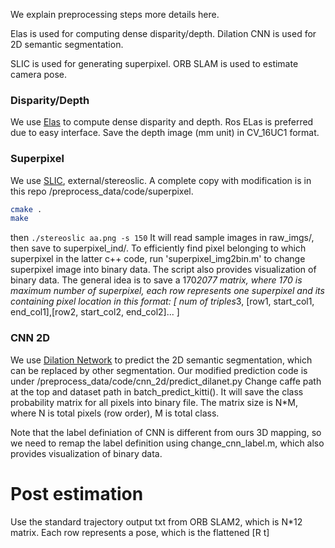 We explain preprocessing steps more details here.

   Elas is used for computing dense disparity/depth. Dilation CNN is used for 2D semantic segmentation.
   
   SLIC is used for generating superpixel.  ORB SLAM is used to estimate camera pose.

### Disparity/Depth
We use [Elas](http://www.cvlibs.net/software/libelas/) to compute dense disparity and depth. Ros ELas is preferred due to easy interface. Save the depth image (mm unit) in CV_16UC1 format.


### Superpixel
We use [SLIC](http://www.cvlibs.net/projects/displets/), external/stereoslic. A complete copy with modification is in this repo /preprocess_data/code/superpixel.
```bash
cmake .
make
```
then ``` ./stereoslic aa.png -s 150 ``` It will read sample images in raw_imgs/, then save to superpixel_ind/. To efficiently find pixel belonging to which superpixel in the latter c++ code, run 'superpixel_img2bin.m' to change superpixel image into binary data. The script also provides visualization of binary data. The general idea is to save a 170*2077 matrix, where 170 is maximum number of superpixel, each row represents one superpixel and its containing pixel location in this format:  [ num of triples*3, [row1, start_col1, end_col1],[row2, start_col2, end_col2]... ]


### CNN 2D
We use [Dilation Network](https://github.com/fyu/dilation) to predict the 2D semantic segmentation, which can be replaced by other segmentation. Our modified prediction code is under /preprocess_data/code/cnn_2d/predict_dilanet.py  Change caffe path at the top and dataset path in batch_predict_kitti().  It will save the class probability matrix for all pixels into binary file. The matrix size is N*M, where N is total pixels (row order), M is total class.
 

Note that the label definiation of CNN is different from ours 3D mapping, so we need to remap the label definition using change_cnn_label.m, which also provides visualization of binary data.



# Post estimation
Use the standard trajectory output txt from ORB SLAM2, which is N*12 matrix. Each row represents a pose, which is the flattened [R t]
